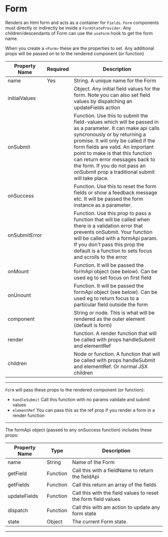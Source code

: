 # Form

Renders an html form and acts as a container for `Fields`. `Form` components must directly or indirectly be inside a `FormStateProvider`.
Any children/descendants of Form can use the `useForm` hook to get the form name.

When you create a `<Form>` these are the properties to set. Any additional props will be passed on to to the rendered component (or function)

| Property Name | Required | Description                                                                                                                                                                                                                                                                                                                                                                     |
|---------------|----------|---------------------------------------------------------------------------------------------------------------------------------------------------------------------------------------------------------------------------------------------------------------------------------------------------------------------------------------------------------------------------------|
| name          | Yes      | String. A unique name for the Form                                                                                                                                                                                                                                                                                                                                              |
| initialValues |          | Object. Any initial field values for the form. Note you can also set field values by dispatching an updateFields action                                                                                                                                                                                                                                                         |
| onSubmit      |          | Function. Use this to submit the field-values which will be passed in as a parameter. It can make api calls syncronously or by returning a promise. It will only be called if the form fields are valid. An important point to make is that this function can return error messages back to the form. If you do not pass an onSubmit prop a traditional submit will take place. |
| onSuccess     |          | Function. Use this to reset the form fields or show a feedback message etc. It will be passed the form instance as a parameter.                                                                                                                                                                                                                                                 |
| onSubmitError |          | Function. Use this prop to pass a function that will be called when there is a validation error that prevents onSubmit. Your function will be called with a formApi param. If you don't pass this prop the default is a function to sets focus and scrolls to the error                                                                                                         |
| onMount       |          | Function. It will be passed the formApi object (see below). Can be used eg to set focus on first field                                                                                                                                                                                                                                                                          |
| onUnount      |          | Function. It will be passed the formApi object (see below). Can be used eg to return focus to a particular field outside the form                                                                                                                                                                                                                                               |
| component     |          | String or node. This is what will be rendered as the outer element (default is form)                                                                                                                                                                                                                                                                                            |
| render        |          | function. A render function that will be called with props handleSubmit and elementRef                                                                                                                                                                                                                                                                                          |
| children      |          | Node or function. A function that will be called with props handleSubmit and elementRef. Or normal JSX children                                                                                                                                                                                                                                                                 |

---

`Form` will pass these props to the rendered component (or function):
* `handleSubmit` Call this function with no params validate and submit values
* `elementRef` You can pass this as the ref prop if you render a form in a render function

---

The formApi object (passed to any onSuccess function) includes these props:

| Property Name | Type     | Description                                                    |
|---------------|----------|----------------------------------------------------------------|
| name          | String   | Name of the Form                                               |
| getField      | Function | Call this with a fieldName to return the fieldApi              |
| getFields     | Function | Call this return an array of the fields                        |
| updateFields  | Function | Call this with the field values to reset the form field values |
| dispatch      | Function | Call this with am action to update any form state              |
| state         | Object   | The current Form state.                                        |

---